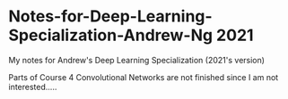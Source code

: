 # Notes-for-Deep-Learning-Specialization-Andrew-Ng 2021
My notes for Andrew's Deep Learning Specialization (2021's version)

Parts of Course 4 Convolutional Networks are not finished since I am not interested.....
